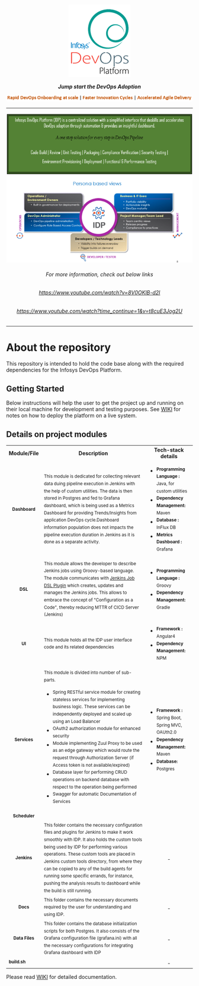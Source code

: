 <div align="center"><img src="/Images Folder/idplogo1 (2).png" align="top" />
</div>
<br/>
<div align="center"
<p><strong><em>Jump start the DevOps Adoption </em></span></strong></p>
<!--IDP Release --> 
</div>
<div align="center">
<img src="/Images Folder/captcha1.PNG"/>
<hr/>
</div>
<div align="center">
<img src="/Images Folder/paas2.PNG" alt="IDP"/>
<br/>
<img src="/Images Folder/idp2.gif" alt="IDP" />
<br/>
<h6>For more information, check out below links</h6>
<h6><a href="https://www.youtube.com/watch?v=8V0OKlB-d2I" target="_blank">https://www.youtube.com/watch?v=8V0OKlB-d2I</a></h6>
<h6><a href="https://www.youtube.com/watch?time_continue=1&v=t8cuE3Jog2U" target="_blank">https://www.youtube.com/watch?time_continue=1&v=t8cuE3Jog2U</a></h6>
</div>
<hr/>

# About the repository

This repository is intended to hold the code base along with the required dependencies for the Infosys DevOps Platform.

## Getting Started

Below instructions will help the user to get the project up and running on their local machine for development and testing purposes. See [WIKI](https://github.com/krishnakanthbn/IDP_OSS/wiki) for notes on how to deploy the platform on a live system.

## Details on project modules

<table>
<tbody>
<tr>
  <th align="center">Module/File</th>
  <th align="center">Description</th>
  <th align="center">Tech-stack details</th>
</tr>
<tr>
  <td align="center"><sup><b>Dashboard</b></sup></td>
  <td><sup>This module is dedicated for collecting relevant data duing pipeline execution in Jenkins with the help of custom utilities. The data is then stored in Postgres and fed to Grafana dashboard, which is being used as a Metrics Dashboard for providing Trends/Insights from application DevOps cycle.Dashboard information population does not impacts the pipeline execution duration in Jenkins as it is done as a separate activity. </sup>

</td>
  <td>
   <ul>
   <li><sup><b>Programming Language :</b> Java, for custom utilities</sup></li>
    <li><sup><b>Dependency Management:</b> Maven</sup></li>
    <li><sup><b>Database :</b> InFlux DB</sup></li>
   <li><sup><b>Metrics Dashboard :</b> Grafana</sup></li>
  </ul>


  </td>
</tr>
<tr>
  <td align="center"><sup><b>DSL</b></sup></td>
  <td><sup>This module allows the developer to describe Jenkins jobs using Groovy-based language. The module communicates with <a href="https://wiki.jenkins.io/display/JENKINS/Job+DSL+Plugin">Jenkins Job DSL Plugin</a> which creates, updates and manages the Jenkins jobs. This allows to embrace the concept of "Configuration as a Code", thereby reducing MTTR of CICD Server (Jenkins)</sup></td>
  <td>
    <ul>
    <li><sup><b>Programming Language :</b> Groovy</sup></li>
    <li><sup><b>Dependency Management:</b> Gradle</sup></li>
    </ul>
  </td>
</tr>
<tr>
  <td align="center"><sup><b>UI</b></sup></td>
  <td><sup>This module holds all the IDP user interface code and its related dependencies</sup></td>
  <td>
    <ul>
    <li><sup><b>Framework :</b> Angular4</sup></li>
    <li><sup><b>Dependency Management:</b> NPM</sup></li>
    </ul>
  </td>
</tr>
<tr>
  <td align="center"><sup><b>Services</b></sup></td>
  <td><sup>This module is divided into number of sub-parts.</sup>
     <ul>
    <li><sup>Spring RESTful service module for creating stateless services for implementing business logic. These services can be independently deployed and scaled up using an Load Balancer</sup></li>
       <li><sup>OAuth2 authorization module for enhanced security</sup></li>
    <li><sup>Module implementing Zuul Proxy to be used as an edge gateway which would route the request through Authorization Server (if Access token is not available/expired)</sup></li>
     <li><sup>Database layer for performing CRUD operations on backend database with respect to the operation being performed</sup></li>
     <li><sup>Swagger for automatic Documentation of Services</sup></li>
    </ul>
    
 </td>
  <td>
    <ul>
    <li><sup><b>Framework :</b> Spring Boot, Spring MVC, OAUth2.0</sup></li>
    <li><sup><b>Dependency Management:</b> Maven</sup></li>
    <li><sup><b>Database:</b> Postgres</sup></li>
    </ul>
  </td>
</tr>
<tr>
  <td align="center"><sup><b>Scheduler</b></sup></td>
  <td></td>
  <td></td>
</tr>
<tr>
  <td align="center"><sup><b>Jenkins</b></sup></td>
  <td><sup>This folder contains the necessary configuration files and plugins for Jenkins to make it work smoothly with IDP. It also holds the custom tools being used by IDP for performing various operations. These custom tools are placed in Jenkins custom tools directory, from where they can be copied to any of the build agents for running some specific errands, for instance, pushing the analysis results to dashboard while the build is still running.</sup></td>
  <td align="center">-</td>
</tr>
<tr>
  <td align="center"><sup><b>Docs</b></sup></td>
  <td><sup>This folder contains the necessary documents required by the user for understanding and using IDP.</sup></td>
  <td align="center">-</td>
</tr>
<tr>
  <td align="center"><sup><b>Data Files</b></sup></td>
  <td><sup>This folder contains the database initialization scripts for both Postgres. It also consists of the Grafana configuration file (grafana.ini) with all the necessary configurations for integrating Grafana dashboard with IDP</sup></td>
  <td align="center">-</td>
</tr>
<tr>
  <td><sup><b>build.sh</b></sup></td>
  <td></td>
  <td align="center">-</td>
</tr>
</tbody>
</table>


Please read [WIKI](https://github.com/krishnakanthbn/IDP_OSS/wiki) for detailed documentation.


